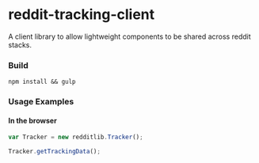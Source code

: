 reddit-tracking-client
========

A client library to allow lightweight components to be shared across reddit stacks.

### Build

`npm install && gulp`

### Usage Examples

#### In the browser

```js
var Tracker = new redditlib.Tracker();

Tracker.getTrackingData();
```
